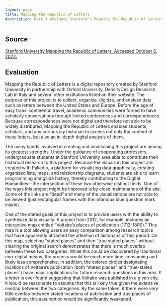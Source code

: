```yaml
---
layout: page
title: Mapping the Republic of Letters
description: Here I evaluate Stanford's Mapping the Republic of Letters.
---
```

## Source

[Stanford University Mapping the Republic of Letters. Accessed October 6, 2022.](http://republicofletters.stanford.edu.)

## Evaluation

Mapping the Republic of Letters is a digital repository created by Stanford University in partnership with Oxford University, DensityDesign Research Lab in Italy and several other institutions listed on their website.  The purpose of this project is to collect, organize, digitize, and analyze data such as letters between the United States and Europe.  Before the age of easy trans-continental travel, academic communities were forced to have scholarly conversations through limited conferences and correspondences.  Because correspondences were not digital and therefore not able to be widely distributed, Mapping the Republic of Letters enables students, scholars, and any curious lay historian to access not only the content of these letters, but also an in-depth digital analysis of them.  

The many hands involved in creating and maintaining this project are among its greatest strengths.  Under the guidance of cooperating professors, undergraduate students at Stanford University area able to contribute their historical research to this project.  Because the visuals in this project are created with Palladio, a platform for visualizing data graphically, creating organized lists, maps, and relationship diagrams, students are able to learn programming alongside history, thereby contributing to the Digital Humanities—the intersection of these two otherwise distinct fields.  One of the ways this project might be improved is by close maintenance of the site.  Some of the links are “dead” and many of the visualizations are not able to be viewed (just rectangular frames with the infamous blue question mark inside).  

One of the stated goals of this project is to provide users with the ability to synthesize data visually.  A project from 2012, for example, includes an interactive map entitled “Voltaire’s places of publication (1712-1800).”  This map is a tool allowing users an easy comparison among research topics that have apparently attracted the attention of historians of this period.  On this map, selecting “stated places” and then “true stated places” without clearing the original search demonstrates that there is much overlap between these two categories.  While this could be discovered by traditional non-digital means, the process would be much more time-consuming and likely less comprehensive.  In addition, the colored circles designating locations of Voltaire’s publication (both “stated places” and “true-stated places”) have major implications for future research questions in this area.  If a letter is ever found suggesting that Voltaire was published in a given city, it would be reasonable to assume that this is likely true given the extensive overlap between the two categories.  By the same token, if there were very little overlap between stated locations of publication and true places of publication, this assumption would be significantly weakened.